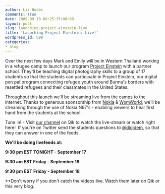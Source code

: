 ```yaml
---
author: Liz Hodes
comments: true
date: 2009-09-18 00:25:37+00:00
layout: post
slug: launching-project-einstein-live
title: 'Launching Project Einstein: Live!'
wordpress_id: 698
categories:
- blog
---
```


Over the next few days Mark and Emily will be in Western Thailand working in a refugee camp to launch our program [Project Einstein](http://www.digital-democracy.org/programming/#einstein) with a partner school. They'll be teaching digital photography skills to a group of 17 students so that the students can participate in Project Einstein, our digital pen pal program connecting refugee youth around Burma's borders with resettled refugees and their classmates in the United States.

Throughout this launch we'll be streaming live from the camps to the internet. Thanks to generous sponsorship from [Nokia](http://nokia.com) & [WomWorld](http://www.womworld.com/nokia/), we'll be streaming through the use of Nokia N97's - enabling viewers to hear first hand from the students at the school.

Tune in! - Visit [our channel](http://qik.com/ddtv) on Qik to watch the live-stream or watch right here!  If you're on Twitter send the students questions to [@digidem](http://twitter.com/digidem), so that they can answer in one of the feeds.

**We'll be doing livefeeds at:**

**9:30 pm EST TONIGHT - September 17**

**9:30 am EST Friday - September 18**

**9:30 pm EST Friday - September 18**

**Don't worry if you don't catch the videos live. Watch them later on Qik or this very blog.


